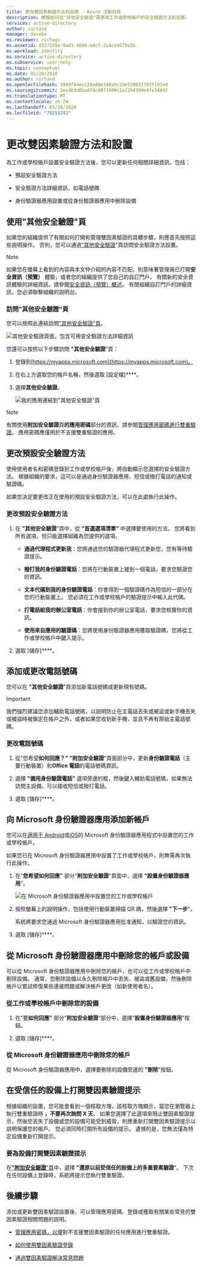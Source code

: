 ```yaml
---
title: 更改雙因素驗證方法和設置 - Azure 活動目錄
description: 瞭解如何從"其他安全驗證"頁更改工作或學校帳戶的安全驗證方法和設置。
services: active-directory
author: curtand
manager: daveba
ms.reviewer: richagi
ms.assetid: d3372d9a-9ad1-4609-bdcf-2c4ca9679a3b
ms.workload: identity
ms.service: active-directory
ms.subservice: user-help
ms.topic: conceptual
ms.date: 02/20/2020
ms.author: curtand
ms.openlocfilehash: 5949f04ecc28a88e340a9c2de530031793f193a0
ms.sourcegitcommit: 2ec4b3d0bad7dc0071400c2a2264399e4fe34897
ms.translationtype: MT
ms.contentlocale: zh-TW
ms.lasthandoff: 03/28/2020
ms.locfileid: "79253243"
---
```

# <a name="change-your-two-factor-verification-method-and-settings"></a>更改雙因素驗證方法和設置

為工作或學校帳戶設置安全驗證方法後，您可以更新任何相關詳細資訊，包括：

- 預設安全驗證方法

- 安全驗證方法詳細資訊，如電話號碼

- 身份驗證器應用設置或從身份驗證器應用中刪除設備

## <a name="using-the-additional-security-verification-page"></a>使用"其他安全驗證"頁

如果您的組織提供了有關如何打開和管理雙因素驗證的具體步驟，則應首先按照這些說明操作。 否則，您可以通過["其他安全驗證](https://docs.microsoft.com/azure/active-directory/user-help/multi-factor-authentication-end-user-first-time)"頁訪問安全驗證方法設置。

>[!Note]
>如果您在螢幕上看到的內容與本文仲介紹的內容不匹配，則意味著管理員已打開**安全資訊（預覽）** 體驗，或者您的組織提供了您自己的自訂門戶。 有關新的安全資訊體驗的詳細資訊，請參閱[安全資訊（預覽）概述](user-help-security-info-overview.md)。 有關組織自訂門戶的詳細資訊，您必須聯繫組織的説明台。

### <a name="to-get-to-the-additional-security-verification-page"></a>訪問"其他安全驗證"頁

您可以按照此連結訪問["其他安全驗證"頁](https://account.activedirectory.windowsazure.com/proofup.aspx?proofup=1)。

![其他安全驗證頁面，包含可用安全驗證方法詳細資訊](./media/multi-factor-authentication-end-user-manage-settings/mfa-security-verification-page.png)

您還可以按照以下步驟訪問 **"其他安全驗證**"頁：

1. 登錄到[https://myapps.microsoft.com](https://myapps.microsoft.com)。

1. 在右上方選取您的帳戶名稱，然後選取 [設定檔]****。

1. 選擇**其他安全驗證**。  

    ![我的應用連結到"其他安全驗證"頁](./media/multi-factor-authentication-end-user-manage-settings/mfa-myapps-link.png)

>[!Note]
>有關使用**附加安全驗證**頁**的應用密碼**部分的資訊，請參閱[管理應用密碼進行雙重驗證](multi-factor-authentication-end-user-app-passwords.md)。 應用密碼應僅用於不支援雙重驗證的應用。

## <a name="change-your-default-security-verification-method"></a>更改預設安全驗證方法

使用使用者名和密碼登錄到工作或學校帳戶後，將自動顯示您選擇的安全驗證方法。 根據組織的要求，這可以是通過身份驗證器應用、短信或撥打電話的通知或驗證碼。

如果您決定要更改正在使用的預設安全驗證方法，可以在此處執行此操作。

### <a name="to-change-your-default-security-verification-method"></a>更改預設安全驗證方法

1. 在 **"其他安全驗證**"頁中，從 **"首選選項清單"** 中選擇要使用的方法。 您將看到所有選項，但只能選擇組織為您提供的選項。

    - **通過代理程式更新我**：您將通過您的驗證器代理程式更新您，您有等待驗證提示。

    - **撥打我的身份驗證電話**：您將在行動裝置上接到一個電話，要求您驗證您的資訊。

    - **文本代碼到我的身份驗證電話**：你會得到一個驗證碼作為短信的一部分在您的行動裝置上。 您必須在工作或學校帳戶的驗證提示中輸入此代碼。

    - **打電話給我的辦公室電話**：你會接到你的辦公室電話，要求您核實你的資訊。

    - **使用來自應用的驗證碼**：您將使用身份驗證器應用獲取驗證碼，您將從工作或學校帳戶中鍵入提示。

2. 選取 [儲存]****。

## <a name="add-or-change-your-phone-number"></a>添加或更改電話號碼

您可以在 **"其他安全驗證**"頁添加新電話號碼或更新現有號碼。

>[!Important]
>我們強烈建議您添加輔助電話號碼，以説明防止在主電話丟失或被盜或新手機丟失或被盜時被鎖定在帳戶之外，或者如果您收到新手機，並且不再有原始主電話號碼。

### <a name="to-change-your-phone-numbers"></a>更改電話號碼

1. 從"您希望**如何回應？"** **"附加安全驗證**"頁面部分中，更新**身份驗證電話**（主要行動裝置）和**Office 電話**的電話號碼資訊。

1. 選擇 **"備用身份驗證電話"** 選項旁邊的框，然後鍵入輔助電話號碼，如果無法訪問主設備，可以接收短信或撥打電話。

1. 選取 [儲存]****。

## <a name="add-a-new-account-to-the-microsoft-authenticator-app"></a>向 Microsoft 身份驗證器應用添加新帳戶

您可以在[適用于 Android](https://play.google.com/store/apps/details?id=com.azure.authenticator)或[iOS](https://apps.apple.com/app/microsoft-authenticator/id983156458)的 Microsoft 身份驗證器應用程式中設置您的工作或學校帳戶。

如果您已在 Microsoft 身份驗證器應用中設置了工作或學校帳戶，則無需再次執行此操作。

1. 在"**您希望如何回應"** 部分"**附加安全驗證**"頁面中，選擇 **"設置身份驗證器應用**"。

    ![在 Microsoft 身份驗證器應用中設置您的工作或學校帳戶](./media/multi-factor-authentication-end-user-manage-settings/mfa-security-verification-page-auth-app.png)

1. 按照螢幕上的說明操作，包括使用行動裝置掃描 QR 碼，然後選擇 **"下一步**"。

    系統將要求您通過 Microsoft 身份驗證器應用批准通知，以驗證您的資訊。

1. 選取 [儲存]****。

## <a name="delete-your-account-or-device-from-the-microsoft-authenticator-app"></a>從 Microsoft 身份驗證器應用中刪除您的帳戶或設備

可以從 Microsoft 身份驗證器應用中刪除您的帳戶，也可以從工作或學校帳戶中刪除設備。 通常，您刪除設備以永久刪除帳戶中丟失、被盜或舊設備，然後刪除帳戶以嘗試修復某些連接問題或解決帳戶更改（如新使用者名）。

### <a name="to-delete-your-device-from-your-work-or-school-account"></a>從工作或學校帳戶中刪除您的設備

1. 在"要**如何回應"** 部分"**附加安全驗證**"部分中，選擇"**設置身份驗證器應用**"按鈕。

1. 選取 [儲存]****。

### <a name="to-delete-your-account-from-the-microsoft-authenticator-app"></a>從 Microsoft 身份驗證器應用中刪除您的帳戶

從 Microsoft 身份驗證器應用中，選擇要刪除的設備旁邊的 **"刪除**"按鈕。

## <a name="turn-on-two-factor-verification-prompts-on-a-trusted-device"></a>在受信任的設備上打開雙因素驗證提示

根據組織的設置，您可能會看到一個核取方塊，該核取方塊顯示，當您在瀏覽器上執行雙重驗證時 **，不要再次詢問 X 天**。 如果您選擇了此選項來阻止雙因素驗證提示，然後您丟失了設備或您的設備可能受到威脅，則應重新打開雙因素驗證提示以説明保護您的帳戶。 您必須同時打開所有設備的提示。 遺憾的是，您無法僅為特定設備重新打開提示。

### <a name="to-turn-two-factor-verification-prompts-back-on-for-your-devices"></a>要為設備打開雙因素驗證提示

在[**"附加安全驗證**"頁](#to-get-to-the-additional-security-verification-page)中，選擇 **"還原以前受信任的設備上的多重要素驗證**"。 下次在任何設備上登錄時，系統將提示您執行雙重驗證。

## <a name="next-steps"></a>後續步驟

添加或更新雙因素驗證設置後，可以管理應用密碼、登錄或獲取有關某些常見的雙因素驗證相關問題的説明。

- [管理應用密碼，以便](multi-factor-authentication-end-user-app-passwords.md)對不支援雙因素驗證的任何應用進行雙重驗證。

- [如何使用雙因素驗證登錄](multi-factor-authentication-end-user-signin.md)

- [通過雙因素驗證解決常見問題](multi-factor-authentication-end-user-troubleshoot.md)
